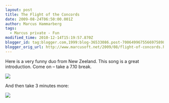 ```yaml
---
layout: post
title: The Flight of the Concords
date: 2009-08-24T06:50:00.001Z
author: Marcus Hammarberg
tags:
  - Marcus private - Fun
modified_time: 2010-12-14T15:19:57.870Z
blogger_id: tag:blogger.com,1999:blog-36533086.post-7006499675566975898
blogger_orig_url: http://www.marcusoft.net/2009/08/flight-of-concords.html
---
```



Here is a very funny duo from New Zeeland. This song is a great
introduction. Come on – take a 7.10 break.

<div
id="scid:5737277B-5D6D-4f48-ABFC-DD9C333F4C5D:48af098c-0a59-4975-ba51-5d0c842b2ed0"
class="wlWriterEditableSmartContent"
style="padding-bottom: 0px; margin: 0px; padding-left: 0px; padding-right: 0px; display: inline; float: none; padding-top: 0px">

<div id="74fee766-78e8-4155-b9a8-fdaf3e15239b"
style="margin: 0px; padding: 0px; display: inline;">

<a href="http://www.youtube.com/watch?v=mlYkIJVguCU" target="_new"><img
src="http://lh4.ggpht.com/_TI0jeIedRFk/SpI4UCCp6VI/AAAAAAAAAGs/g1K7TQZv4SA/video634d9e170b03%5B3%5D.jpg?imgmax=800"
style="border-style: none" data-galleryimg="no"
onload="var downlevelDiv = document.getElementById('74fee766-78e8-4155-b9a8-fdaf3e15239b'); downlevelDiv.innerHTML = &quot;&lt;div&gt;&lt;object width=\&quot;425\&quot; height=\&quot;355\&quot;&gt;&lt;param name=\&quot;movie\&quot; value=\&quot;http://www.youtube.com/v/mlYkIJVguCU&amp;hl=en\&quot;&gt;&lt;\/param&gt;&lt;embed src=\&quot;http://www.youtube.com/v/mlYkIJVguCU&amp;hl=en\&quot; type=\&quot;application/x-shockwave-flash\&quot; width=\&quot;425\&quot; height=\&quot;355\&quot;&gt;&lt;\/embed&gt;&lt;\/object&gt;&lt;\/div&gt;&quot;;" /></a>

And then take 3 minutes more:

<div
id="scid:5737277B-5D6D-4f48-ABFC-DD9C333F4C5D:cdfcc9c1-bb15-4767-9992-8ab841dc8cc7"
class="wlWriterEditableSmartContent"
style="padding-bottom: 0px; margin: 0px; padding-left: 0px; padding-right: 0px; display: inline; float: none; padding-top: 0px">

<div id="e65b45f0-43e7-46a4-9f11-181b80fbc849"
style="margin: 0px; padding: 0px; display: inline;">

<a href="http://www.youtube.com/watch?v=X-jVAHAuiS4" target="_new"><img
src="http://lh3.ggpht.com/_TI0jeIedRFk/SpI4UlOqB5I/AAAAAAAAAGw/2UqCo9tg-qQ/videoe0cf7593dae7%5B3%5D.jpg?imgmax=800"
style="border-style: none" data-galleryimg="no"
onload="var downlevelDiv = document.getElementById('e65b45f0-43e7-46a4-9f11-181b80fbc849'); downlevelDiv.innerHTML = &quot;&lt;div&gt;&lt;object width=\&quot;425\&quot; height=\&quot;355\&quot;&gt;&lt;param name=\&quot;movie\&quot; value=\&quot;http://www.youtube.com/v/X-jVAHAuiS4&amp;hl=en\&quot;&gt;&lt;\/param&gt;&lt;embed src=\&quot;http://www.youtube.com/v/X-jVAHAuiS4&amp;hl=en\&quot; type=\&quot;application/x-shockwave-flash\&quot; width=\&quot;425\&quot; height=\&quot;355\&quot;&gt;&lt;\/embed&gt;&lt;\/object&gt;&lt;\/div&gt;&quot;;" /></a>
